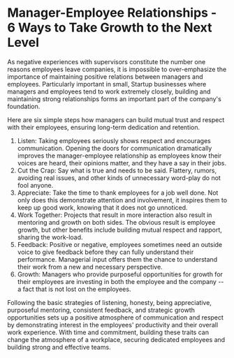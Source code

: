 # Manager-Employee Relationships - 6 Ways to Take Growth to the Next Level

As negative experiences with supervisors constitute the number one reasons employees leave companies, it is impossible to over-emphasize the importance of maintaining positive relations between managers and employees. Particularly important in small, Startup businesses where managers and employees tend to work extremely closely, building and maintaining strong relationships forms an important part of the company's foundation.

Here are six simple steps how managers can build mutual trust and respect with their employees, ensuring long-term dedication and retention. 

1. Listen: Taking employees seriously shows respect and encourages communication. Opening the doors for communication dramatically improves the manager-employee relationship as employees know their voices are heard, their opinions matter, and they have a say in their jobs.
1. Cut the Crap: Say what is true and needs to be said. Flattery, rumors, avoiding real issues, and other kinds of unnecessary word-play do not fool anyone.
1. Appreciate: Take the time to thank employees for a job well done. Not only does this demonstrate attention and involvement, it inspires them to keep up good work, knowing that it does not go unnoticed.
1. Work Together: Projects that result in more interaction also result in mentoring and growth on both sides. The obvious result is employee growth, but other benefits include building mutual respect and rapport, sharing the work-load.
1. Feedback: Positive or negative, employees sometimes need an outside voice to give feedback before they can fully understand their performance. Managerial input offers them the chance to understand their work from a new and necessary perspective.
1. Growth: Managers who provide purposeful opportunities for growth for their employees are investing in both the employee and the company -- a fact that is not lost on the employees.

Following the basic strategies of listening, honesty, being appreciative, purposeful mentoring, consistent feedback, and strategic growth opportunities sets up a positive atmosphere of communication and respect by demonstrating interest in the employees' productivity and their overall work experience. With time and commitment, building these traits can change the atmosphere of a workplace, securing dedicated employees and building strong and effective teams.

